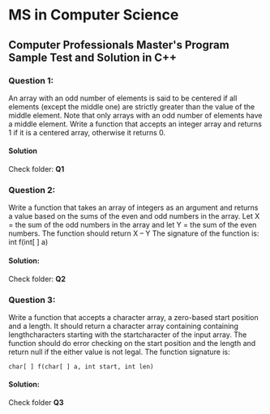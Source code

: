 # MS in Computer Science
## Computer Professionals Master's Program Sample Test and Solution in C++

### Question 1:
An array with an odd number of elements is said to be centered if all elements (except the middle one) are strictly greater than the value of the middle element. Note that only arrays with an odd number of elements have a middle element. Write a function that accepts an integer array and returns 1 if it is a centered array, otherwise it returns 0.

#### Solution
Check folder: **Q1**

### Question 2:
Write a function that takes an array of integers as an argument and returns a value based on the sums of the even and odd numbers in the array. Let X = the sum of the odd numbers in the array and let Y = the sum of the even numbers. The function should return X – Y
The signature of the function is:
int f(int[ ] a)

#### Solution:
Check folder: **Q2**

### Question 3:
Write a function that accepts a character array, a zero-based start position and a length. It should return a character array containing containing lengthcharacters starting with the startcharacter of the input array. The function should do error checking on the start position and the length and return null if the either value is not legal.
The function signature is:

`char[ ] f(char[ ] a, int start, int len)`

#### Solution:
Check folder **Q3**



